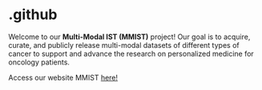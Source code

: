 # .github

Welcome to our **Multi-Modal IST (MMIST)** project! Our goal is to acquire, curate, and publicly release multi-modal datasets of different types of cancer to support and advance the research on personalized medicine for oncology patients.

Access our website MMIST [here!](https://multi-modal-ist-mmist.github.io/)

